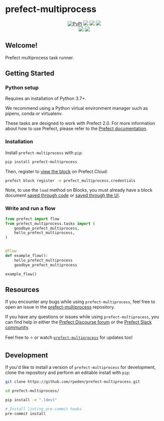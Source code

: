 # prefect-multiprocess

<p align="center">
    <a href="https://pypi.python.org/pypi/prefect-multiprocess/" alt="PyPI version">
        <img alt="PyPI" src="https://img.shields.io/pypi/v/prefect-multiprocess?color=0052FF&labelColor=090422"></a>
    <a href="https://github.com/rpeden/prefect-multiprocess/" alt="Stars">
        <img src="https://img.shields.io/github/stars/rpeden/prefect-multiprocess?color=0052FF&labelColor=090422" /></a>
    <a href="https://pepy.tech/badge/prefect-multiprocess/" alt="Downloads">
        <img src="https://img.shields.io/pypi/dm/prefect-multiprocess?color=0052FF&labelColor=090422" /></a>
    <a href="https://github.com/rpeden/prefect-multiprocess/pulse" alt="Activity">
        <img src="https://img.shields.io/github/commit-activity/m/rpeden/prefect-multiprocess?color=0052FF&labelColor=090422" /></a>
    <br>
    <a href="https://prefect-community.slack.com" alt="Slack">
        <img src="https://img.shields.io/badge/slack-join_community-red.svg?color=0052FF&labelColor=090422&logo=slack" /></a>
    <a href="https://discourse.prefect.io/" alt="Discourse">
        <img src="https://img.shields.io/badge/discourse-browse_forum-red.svg?color=0052FF&labelColor=090422&logo=discourse" /></a>
</p>

## Welcome!

Prefect multiprocess task runner.

## Getting Started

### Python setup

Requires an installation of Python 3.7+.

We recommend using a Python virtual environment manager such as pipenv, conda or virtualenv.

These tasks are designed to work with Prefect 2.0. For more information about how to use Prefect, please refer to the [Prefect documentation](https://orion-docs.prefect.io/).

### Installation

Install `prefect-multiprocess` with `pip`:

```bash
pip install prefect-multiprocess
```

Then, register to [view the block](https://orion-docs.prefect.io/ui/blocks/) on Prefect Cloud:

```bash
prefect block register -m prefect_multiprocess.credentials
```

Note, to use the `load` method on Blocks, you must already have a block document [saved through code](https://orion-docs.prefect.io/concepts/blocks/#saving-blocks) or [saved through the UI](https://orion-docs.prefect.io/ui/blocks/).

### Write and run a flow

```python
from prefect import flow
from prefect_multiprocess.tasks import (
    goodbye_prefect_multiprocess,
    hello_prefect_multiprocess,
)


@flow
def example_flow():
    hello_prefect_multiprocess
    goodbye_prefect_multiprocess

example_flow()
```

## Resources

If you encounter any bugs while using `prefect-multiprocess`, feel free to open an issue in the [prefect-multiprocess](https://github.com/rpeden/prefect-multiprocess) repository.

If you have any questions or issues while using `prefect-multiprocess`, you can find help in either the [Prefect Discourse forum](https://discourse.prefect.io/) or the [Prefect Slack community](https://prefect.io/slack).

Feel free to ⭐️ or watch [`prefect-multiprocess`](https://github.com/rpeden/prefect-multiprocess) for updates too!

## Development

If you'd like to install a version of `prefect-multiprocess` for development, clone the repository and perform an editable install with `pip`:

```bash
git clone https://github.com/rpeden/prefect-multiprocess.git

cd prefect-multiprocess/

pip install -e ".[dev]"

# Install linting pre-commit hooks
pre-commit install
```
